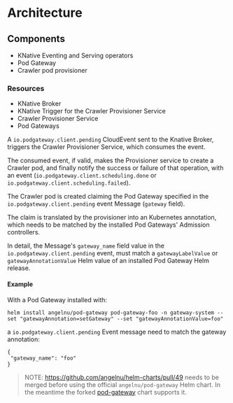 # Architecture

## Components

- KNative Eventing and Serving operators
- Pod Gateway
- Crawler pod provisioner

### Resources

- KNative Broker
- KNative Trigger for the Crawler Provisioner Service
- Crawler Provisioner Service
- Pod Gateways

A `io.podgateway.client.pending` CloudEvent sent to the Knative Broker, triggers the Crawler Provisioner Service, which consumes the event.

The consumed event, if valid, makes the Provisioner service to create a Crawler pod, and finally notify the success or failure of that operation, with an event (`io.podgateway.client.scheduling.done` or `io.podgateway.client.scheduling.failed`).

The Crawler pod is created claiming the Pod Gateway specified in the `io.podgateway.client.pending` event Message (`gateway` field).

The claim is translated by the provisioner into an Kubernetes annotation, which needs to be matched by the installed Pod Gateways' Admission controllers.

In detail, the Message's `gateway_name` field value in the `io.podgateway.client.pending` event, must match a `gatewayLabelValue` or `gatewayAnnotationValue` Helm value of an installed Pod Gateway Helm release.

#### Example

With a Pod Gateway installed with:

```shell
helm install angelnu/pod-gateway pod-gateway-foo -n gateway-system --set "gatewayAnnotation=setGateway" --set "gatewayAnnotationValue=foo"
```

a `io.podgateway.client.pending` Event message need to match the gateway annotation:

```
{
 "gateway_name": "foo"
}
```

> NOTE: https://github.com/angelnu/helm-charts/pull/49 needs to be merged before using the official `angelnu/pod-gateway` Helm chart. In the meantime the forked [pod-gateway](https://github.com/maxgio92/helm-charts/tree/issue/48/charts/apps/pod-gateway) chart supports it.

